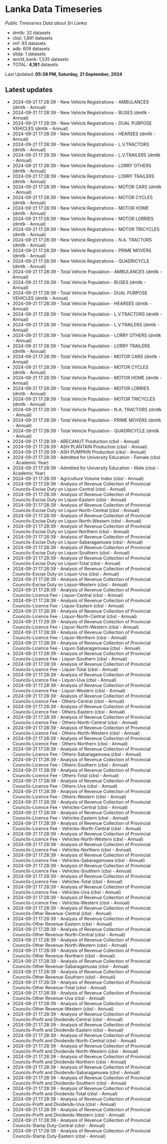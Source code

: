 # Lanka Data Timeseries
*Public Timeseries Data about Sri Lanka*

* dmtlk: 32 datasets
* cbsl: 1,891 datasets
* imf: 93 datasets
* adb: 609 datasets
* sltda: 1 datasets
* world_bank: 1,535 datasets
* TOTAL: **4,161** datasets

Last Updated: **05:38 PM, Saturday, 21 September, 2024**

## Latest updates

* 2024-09-21 17:28:39 - New Vehicle Registrations - AMBULANCES (dmtlk - Annual)
* 2024-09-21 17:28:39 - New Vehicle Registrations - BUSES (dmtlk - Annual)
* 2024-09-21 17:28:39 - New Vehicle Registrations - DUAL PURPOSE VEHICLES (dmtlk - Annual)
* 2024-09-21 17:28:39 - New Vehicle Registrations - HEARSES (dmtlk - Annual)
* 2024-09-21 17:28:39 - New Vehicle Registrations - L.V.TRACTORS (dmtlk - Annual)
* 2024-09-21 17:28:39 - New Vehicle Registrations - L.V.TRAILERS (dmtlk - Annual)
* 2024-09-21 17:28:39 - New Vehicle Registrations - LORRY OTHERS (dmtlk - Annual)
* 2024-09-21 17:28:39 - New Vehicle Registrations - LORRY TRAILERS (dmtlk - Annual)
* 2024-09-21 17:28:39 - New Vehicle Registrations - MOTOR CARS (dmtlk - Annual)
* 2024-09-21 17:28:39 - New Vehicle Registrations - MOTOR CYCLES (dmtlk - Annual)
* 2024-09-21 17:28:39 - New Vehicle Registrations - MOTOR HOME (dmtlk - Annual)
* 2024-09-21 17:28:39 - New Vehicle Registrations - MOTOR LORRIES (dmtlk - Annual)
* 2024-09-21 17:28:39 - New Vehicle Registrations - MOTOR TRICYCLES (dmtlk - Annual)
* 2024-09-21 17:28:39 - New Vehicle Registrations - N.A. TRACTORS (dmtlk - Annual)
* 2024-09-21 17:28:39 - New Vehicle Registrations - PRIME MOVERS (dmtlk - Annual)
* 2024-09-21 17:28:39 - New Vehicle Registrations - QUADRICYCLE (dmtlk - Annual)
* 2024-09-21 17:28:39 - Total Vehicle Population - AMBULANCES (dmtlk - Annual)
* 2024-09-21 17:28:39 - Total Vehicle Population - BUSES (dmtlk - Annual)
* 2024-09-21 17:28:39 - Total Vehicle Population - DUAL PURPOSE VEHICLES (dmtlk - Annual)
* 2024-09-21 17:28:39 - Total Vehicle Population - HEARSES (dmtlk - Annual)
* 2024-09-21 17:28:39 - Total Vehicle Population - L.V.TRACTORS (dmtlk - Annual)
* 2024-09-21 17:28:39 - Total Vehicle Population - L.V.TRAILERS (dmtlk - Annual)
* 2024-09-21 17:28:39 - Total Vehicle Population - LORRY OTHERS (dmtlk - Annual)
* 2024-09-21 17:28:39 - Total Vehicle Population - LORRY TRAILERS (dmtlk - Annual)
* 2024-09-21 17:28:39 - Total Vehicle Population - MOTOR CARS (dmtlk - Annual)
* 2024-09-21 17:28:39 - Total Vehicle Population - MOTOR CYCLES (dmtlk - Annual)
* 2024-09-21 17:28:39 - Total Vehicle Population - MOTOR HOME (dmtlk - Annual)
* 2024-09-21 17:28:39 - Total Vehicle Population - MOTOR LORRIES (dmtlk - Annual)
* 2024-09-21 17:28:39 - Total Vehicle Population - MOTOR TRICYCLES (dmtlk - Annual)
* 2024-09-21 17:28:39 - Total Vehicle Population - N.A. TRACTORS (dmtlk - Annual)
* 2024-09-21 17:28:39 - Total Vehicle Population - PRIME MOVERS (dmtlk - Annual)
* 2024-09-21 17:28:39 - Total Vehicle Population - QUADRICYCLE (dmtlk - Annual)
* 2024-09-21 17:28:39 - ARECANUT Production (cbsl - Annual)
* 2024-09-21 17:28:39 - ASH PLANTAIN Production (cbsl - Annual)
* 2024-09-21 17:28:39 - ASH PUMPKIN Production (cbsl - Annual)
* 2024-09-21 17:28:39 - Admitted for University Education - Female (cbsl - Academic Year)
* 2024-09-21 17:28:39 - Admitted for University Education - Male (cbsl - Academic Year)
* 2024-09-21 17:28:39 - Agriculture Volume Index (cbsl - Annual)
* 2024-09-21 17:28:39 - Analysis of Revenue Collection of Provincial Councils-Excise Duty on Liquor-Central (cbsl - Annual)
* 2024-09-21 17:28:39 - Analysis of Revenue Collection of Provincial Councils-Excise Duty on Liquor-Eastern (cbsl - Annual)
* 2024-09-21 17:28:39 - Analysis of Revenue Collection of Provincial Councils-Excise Duty on Liquor-North-Central (cbsl - Annual)
* 2024-09-21 17:28:39 - Analysis of Revenue Collection of Provincial Councils-Excise Duty on Liquor-North-Western (cbsl - Annual)
* 2024-09-21 17:28:39 - Analysis of Revenue Collection of Provincial Councils-Excise Duty on Liquor-Northern (cbsl - Annual)
* 2024-09-21 17:28:39 - Analysis of Revenue Collection of Provincial Councils-Excise Duty on Liquor-Sabaragamuwa (cbsl - Annual)
* 2024-09-21 17:28:39 - Analysis of Revenue Collection of Provincial Councils-Excise Duty on Liquor-Southern (cbsl - Annual)
* 2024-09-21 17:28:39 - Analysis of Revenue Collection of Provincial Councils-Excise Duty on Liquor-Total (cbsl - Annual)
* 2024-09-21 17:28:39 - Analysis of Revenue Collection of Provincial Councils-Excise Duty on Liquor-Uva (cbsl - Annual)
* 2024-09-21 17:28:39 - Analysis of Revenue Collection of Provincial Councils-Excise Duty on Liquor-Western (cbsl - Annual)
* 2024-09-21 17:28:39 - Analysis of Revenue Collection of Provincial Councils-Licence Fee - Liquor-Central (cbsl - Annual)
* 2024-09-21 17:28:39 - Analysis of Revenue Collection of Provincial Councils-Licence Fee - Liquor-Eastern (cbsl - Annual)
* 2024-09-21 17:28:39 - Analysis of Revenue Collection of Provincial Councils-Licence Fee - Liquor-North-Central (cbsl - Annual)
* 2024-09-21 17:28:39 - Analysis of Revenue Collection of Provincial Councils-Licence Fee - Liquor-North-Western (cbsl - Annual)
* 2024-09-21 17:28:39 - Analysis of Revenue Collection of Provincial Councils-Licence Fee - Liquor-Northern (cbsl - Annual)
* 2024-09-21 17:28:39 - Analysis of Revenue Collection of Provincial Councils-Licence Fee - Liquor-Sabaragamuwa (cbsl - Annual)
* 2024-09-21 17:28:39 - Analysis of Revenue Collection of Provincial Councils-Licence Fee - Liquor-Southern (cbsl - Annual)
* 2024-09-21 17:28:39 - Analysis of Revenue Collection of Provincial Councils-Licence Fee - Liquor-Total (cbsl - Annual)
* 2024-09-21 17:28:39 - Analysis of Revenue Collection of Provincial Councils-Licence Fee - Liquor-Uva (cbsl - Annual)
* 2024-09-21 17:28:39 - Analysis of Revenue Collection of Provincial Councils-Licence Fee - Liquor-Western (cbsl - Annual)
* 2024-09-21 17:28:39 - Analysis of Revenue Collection of Provincial Councils-Licence Fee - Others-Central (cbsl - Annual)
* 2024-09-21 17:28:39 - Analysis of Revenue Collection of Provincial Councils-Licence Fee - Others-Eastern (cbsl - Annual)
* 2024-09-21 17:28:39 - Analysis of Revenue Collection of Provincial Councils-Licence Fee - Others-North-Central (cbsl - Annual)
* 2024-09-21 17:28:39 - Analysis of Revenue Collection of Provincial Councils-Licence Fee - Others-North-Western (cbsl - Annual)
* 2024-09-21 17:28:39 - Analysis of Revenue Collection of Provincial Councils-Licence Fee - Others-Northern (cbsl - Annual)
* 2024-09-21 17:28:39 - Analysis of Revenue Collection of Provincial Councils-Licence Fee - Others-Sabaragamuwa (cbsl - Annual)
* 2024-09-21 17:28:39 - Analysis of Revenue Collection of Provincial Councils-Licence Fee - Others-Southern (cbsl - Annual)
* 2024-09-21 17:28:39 - Analysis of Revenue Collection of Provincial Councils-Licence Fee - Others-Total (cbsl - Annual)
* 2024-09-21 17:28:39 - Analysis of Revenue Collection of Provincial Councils-Licence Fee - Others-Uva (cbsl - Annual)
* 2024-09-21 17:28:39 - Analysis of Revenue Collection of Provincial Councils-Licence Fee - Others-Western (cbsl - Annual)
* 2024-09-21 17:28:39 - Analysis of Revenue Collection of Provincial Councils-Licence Fee - Vehicles-Central (cbsl - Annual)
* 2024-09-21 17:28:39 - Analysis of Revenue Collection of Provincial Councils-Licence Fee - Vehicles-Eastern (cbsl - Annual)
* 2024-09-21 17:28:39 - Analysis of Revenue Collection of Provincial Councils-Licence Fee - Vehicles-North-Central (cbsl - Annual)
* 2024-09-21 17:28:39 - Analysis of Revenue Collection of Provincial Councils-Licence Fee - Vehicles-North-Western (cbsl - Annual)
* 2024-09-21 17:28:39 - Analysis of Revenue Collection of Provincial Councils-Licence Fee - Vehicles-Northern (cbsl - Annual)
* 2024-09-21 17:28:39 - Analysis of Revenue Collection of Provincial Councils-Licence Fee - Vehicles-Sabaragamuwa (cbsl - Annual)
* 2024-09-21 17:28:39 - Analysis of Revenue Collection of Provincial Councils-Licence Fee - Vehicles-Southern (cbsl - Annual)
* 2024-09-21 17:28:39 - Analysis of Revenue Collection of Provincial Councils-Licence Fee - Vehicles-Total (cbsl - Annual)
* 2024-09-21 17:28:39 - Analysis of Revenue Collection of Provincial Councils-Licence Fee - Vehicles-Uva (cbsl - Annual)
* 2024-09-21 17:28:39 - Analysis of Revenue Collection of Provincial Councils-Licence Fee - Vehicles-Western (cbsl - Annual)
* 2024-09-21 17:28:39 - Analysis of Revenue Collection of Provincial Councils-Other Revenue-Central (cbsl - Annual)
* 2024-09-21 17:28:39 - Analysis of Revenue Collection of Provincial Councils-Other Revenue-Eastern (cbsl - Annual)
* 2024-09-21 17:28:39 - Analysis of Revenue Collection of Provincial Councils-Other Revenue-North-Central (cbsl - Annual)
* 2024-09-21 17:28:39 - Analysis of Revenue Collection of Provincial Councils-Other Revenue-North-Western (cbsl - Annual)
* 2024-09-21 17:28:39 - Analysis of Revenue Collection of Provincial Councils-Other Revenue-Northern (cbsl - Annual)
* 2024-09-21 17:28:39 - Analysis of Revenue Collection of Provincial Councils-Other Revenue-Sabaragamuwa (cbsl - Annual)
* 2024-09-21 17:28:39 - Analysis of Revenue Collection of Provincial Councils-Other Revenue-Southern (cbsl - Annual)
* 2024-09-21 17:28:39 - Analysis of Revenue Collection of Provincial Councils-Other Revenue-Total (cbsl - Annual)
* 2024-09-21 17:28:39 - Analysis of Revenue Collection of Provincial Councils-Other Revenue-Uva (cbsl - Annual)
* 2024-09-21 17:28:39 - Analysis of Revenue Collection of Provincial Councils-Other Revenue-Western (cbsl - Annual)
* 2024-09-21 17:28:39 - Analysis of Revenue Collection of Provincial Councils-Profit and Dividends-Central (cbsl - Annual)
* 2024-09-21 17:28:39 - Analysis of Revenue Collection of Provincial Councils-Profit and Dividends-Eastern (cbsl - Annual)
* 2024-09-21 17:28:39 - Analysis of Revenue Collection of Provincial Councils-Profit and Dividends-North-Central (cbsl - Annual)
* 2024-09-21 17:28:39 - Analysis of Revenue Collection of Provincial Councils-Profit and Dividends-North-Western (cbsl - Annual)
* 2024-09-21 17:28:39 - Analysis of Revenue Collection of Provincial Councils-Profit and Dividends-Northern (cbsl - Annual)
* 2024-09-21 17:28:39 - Analysis of Revenue Collection of Provincial Councils-Profit and Dividends-Sabaragamuwa (cbsl - Annual)
* 2024-09-21 17:28:39 - Analysis of Revenue Collection of Provincial Councils-Profit and Dividends-Southern (cbsl - Annual)
* 2024-09-21 17:28:39 - Analysis of Revenue Collection of Provincial Councils-Profit and Dividends-Total (cbsl - Annual)
* 2024-09-21 17:28:39 - Analysis of Revenue Collection of Provincial Councils-Profit and Dividends-Uva (cbsl - Annual)
* 2024-09-21 17:28:39 - Analysis of Revenue Collection of Provincial Councils-Profit and Dividends-Western (cbsl - Annual)
* 2024-09-21 17:28:39 - Analysis of Revenue Collection of Provincial Councils-Stamp Duty-Central (cbsl - Annual)
* 2024-09-21 17:28:39 - Analysis of Revenue Collection of Provincial Councils-Stamp Duty-Eastern (cbsl - Annual)